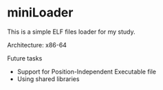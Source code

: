 # miniLoader

This is a simple ELF files loader for my study.

Architecture: x86-64

Future tasks
- Support for Position-Independent Executable file
- Using shared libraries
